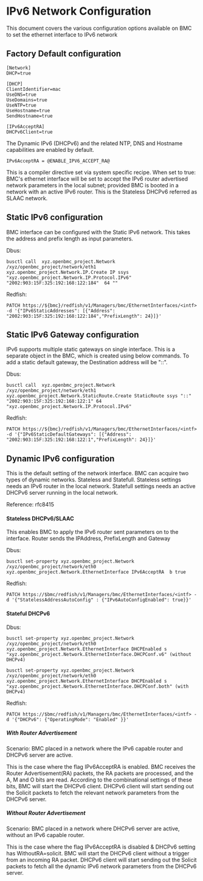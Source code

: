 # IPv6 Network Configuration

This document covers the various configuration options available on BMC to set the ethernet interface to IPv6 network


## Factory Default configuration

```
[Network]
DHCP=true

[DHCP]
ClientIdentifier=mac
UseDNS=true
UseDomains=true
UseNTP=true
UseHostname=true
SendHostname=true

[IPv6AcceptRA]
DHCPv6Client=true
```
The Dynamic IPv6 (DHCPv6) and the related NTP, DNS and Hostname capabilities are enabled by default. 

`IPv6AcceptRA = @ENABLE_IPV6_ACCEPT_RA@`

This is a compiler directive set via system specific recipe. 
When set to true: BMC's ethernet interface will be set to accept the IPv6 router advertised network parameters in the local subnet; provided BMC is booted in a network with an active IPv6 router. This is the Stateless DHCPv6 referred as SLAAC network.

## Static IPv6 configuration

BMC interface can be configured with the Static IPv6 network. This takes the address and prefix length as input parameters.

Dbus:

`busctl call  xyz.openbmc_project.Network /xyz/openbmc_project/network/eth1 xyz.openbmc_project.Network.IP.Create IP ssys "xyz.openbmc_project.Network.IP.Protocol.IPv6" "2002:903:15F:325:192:168:122:184"  64 ""`

Redfish:

`PATCH https://${bmc}/redfish/v1/Managers/bmc/EthernetInterfaces/<intf> -d '{"IPv6StaticAddresses": [{"Address": "2002:903:15F:325:192:168:122:184","PrefixLength": 24}]}'`

## Static IPv6 Gateway configuration

IPv6 supports multiple static gateways on single interface. This is a separate object in the BMC, which is created using below commands. To add a static default gateway, the Destination address will be "::".

Dbus:

`busctl call  xyz.openbmc_project.Network /xyz/openbmc_project/network/eth1 xyz.openbmc_project.Network.StaticRoute.Create StaticRoute ssys "::" "2002:903:15F:325:192:168:122:1" 64 "xyz.openbmc_project.Network.IP.Protocol.IPv6"`

Redfish:

`PATCH https://${bmc}/redfish/v1/Managers/bmc/EthernetInterfaces/<intf> -d '{"IPv6StaticDefaultGateways": [{"Address": "2002:903:15F:325:192:168:122:1","PrefixLength": 24}]}'`

## Dynamic IPv6 configuration

This is the default setting of the network interface. BMC can acquire two types of dynamic networks. Stateless and Statefull. Stateless settings needs an IPv6 router in the local network. Statefull settings needs an active DHCPv6 server running in the local network.

Reference: rfc8415

#### Stateless DHCPv6/SLAAC

This enables BMC to apply the IPv6 router sent parameters on to the interface. Router sends the IPAddress, PrefixLength and Gateway 

Dbus:

`busctl set-property xyz.openbmc_project.Network /xyz/openbmc_project/network/eth0 xyz.openbmc_project.Network.EthernetInterface IPv6AcceptRA  b true`

Redfish:

`PATCH https://$bmc/redfish/v1/Managers/bmc/EthernetInterfaces/<intf> -d '{"StatelessAddressAutoConfig" : {"IPv6AutoConfigEnabled": true}}'`

#### Stateful DHCPv6

Dbus:

`busctl set-property xyz.openbmc_project.Network /xyz/openbmc_project/network/eth0 xyz.openbmc_project.Network.EthernetInterface DHCPEnabled s "xyz.openbmc_project.Network.EthernetInterface.DHCPConf.v6" (without DHCPv4)`

`busctl set-property xyz.openbmc_project.Network /xyz/openbmc_project/network/eth0 xyz.openbmc_project.Network.EthernetInterface DHCPEnabled s "xyz.openbmc_project.Network.EthernetInterface.DHCPConf.both" (with DHCPv4)`

Redfish:

`PATCH https://$bmc/redfish/v1/Managers/bmc/EthernetInterfaces/<intf> -d '{"DHCPv6": {"OperatingMode": "Enabled" }}' `

##### With Router Advertisement

Scenario: BMC  placed in a network where the IPv6 capable router and DHCPv6 server are active.

This is the case where the flag IPv6AcceptRA is enabled. BMC receives the Router Advertisement(RA) packets, the RA packets are processed, and the A, M and O bits are read. According to the combinational settings of these bits, BMC will start the DHCPv6 client. DHCPv6 client will start sending out the Solicit packets to fetch the relevant network parameters from the DHCPv6 server.

##### Without Router Advertisement

Scenario: BMC  placed in a network where DHCPv6 server are active, without an IPv6 capable router. 

This is the case where the flag IPv6AcceptRA is disabled & DHCPv6 setting has WithoutRA=solicit. BMC will start the DHCPv6 client without a trigger from an incoming RA packet. DHCPv6 client will start sending out the Solicit packets to fetch all the dynamic IPv6 network parameters from the DHCPv6 server.

